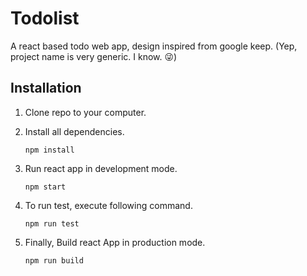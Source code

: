 # Todolist
A react based todo web app, design inspired from google keep.
(Yep, project name is very generic. I know. :stuck_out_tongue_winking_eye:)

## Installation
1. Clone repo to your computer.

2. Install all dependencies.
    ```
    npm install
    ```

3. Run react app in development mode.
    ```
    npm start
    ```

4. To run test, execute following command.
    ```
    npm run test
    ```

5. Finally, Build react App in production mode.
    ```
    npm run build
    ```